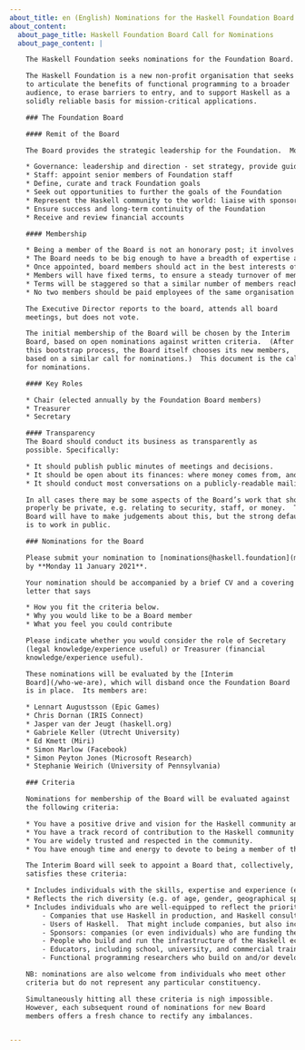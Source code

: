 ```yaml
---
about_title: en (English) Nominations for the Haskell Foundation Board of Directors
about_content:
  about_page_title: Haskell Foundation Board Call for Nominations
  about_page_content: |

    The Haskell Foundation seeks nominations for the Foundation Board.

    The Haskell Foundation is a new non-profit organisation that seeks
    to articulate the benefits of functional programming to a broader
    audience, to erase barriers to entry, and to support Haskell as a
    solidly reliable basis for mission-critical applications.

    ### The Foundation Board

    #### Remit of the Board

    The Board provides the strategic leadership for the Foundation.  More specifically

    * Governance: leadership and direction - set strategy, provide guidance
    * Staff: appoint senior members of Foundation staff
    * Define, curate and track Foundation goals
    * Seek out opportunities to further the goals of the Foundation
    * Represent the Haskell community to the world: liaise with sponsors, public bodies (ACM, standards committees) etc
    * Ensure success and long-term continuity of the Foundation
    * Receive and review financial accounts

    #### Membership

    * Being a member of the Board is not an honorary post; it involves real work.  There will typically be ad-hoc or permanent working groups, on which Board members are expected to serve or chair.
    * The Board needs to be big enough to have a breadth of expertise and representation, but small enough to be effective.  We will start with a Board of 12 members.
    * Once appointed, board members should act in the best interests of the Foundation and the entire Haskell community; they are not appointed to represent the interests of a particular group.
    * Members will have fixed terms, to ensure a steady turnover of members.  There is a balance here: it’s a pity to lose strong, well-qualified members too quickly.  The details remain to be settled, but will be something like: three or four year terms, but with the possibility of being renewed once, and the possibility of returning after a gap.
    * Terms will be staggered so that a similar number of members reach the end of their term at regular intervals.  “Regular intervals” might mean annually or every two years; again there is a balance between providing a regular “way in” and the overheads of nomination, selection, and onboarding. To bootstrap this process the Interim Board may invite some members to serve for shorter initial terms.
    * No two members should be paid employees of the same organisation

    The Executive Director reports to the board, attends all board
    meetings, but does not vote.

    The initial membership of the Board will be chosen by the Interim
    Board, based on open nominations against written criteria.  (After
    this bootstrap process, the Board itself chooses its new members,
    based on a similar call for nominations.)  This document is the call
    for nominations.

    #### Key Roles

    * Chair (elected annually by the Foundation Board members)
    * Treasurer
    * Secretary

    #### Transparency
    The Board should conduct its business as transparently as
    possible. Specifically:

    * It should publish public minutes of meetings and decisions.
    * It should be open about its finances: where money comes from, and what it is spent on.
    * It should conduct most conversations on a publicly-readable mailing list.

    In all cases there may be some aspects of the Board’s work that should
    properly be private, e.g. relating to security, staff, or money.  The
    Board will have to make judgements about this, but the strong default
    is to work in public.

    ### Nominations for the Board

    Please submit your nomination to [nominations@haskell.foundation](mailto:nominations@haskell.foundation),
    by **Monday 11 January 2021**.

    Your nomination should be accompanied by a brief CV and a covering
    letter that says

    * How you fit the criteria below.
    * Why you would like to be a Board member
    * What you feel you could contribute

    Please indicate whether you would consider the role of Secretary
    (legal knowledge/experience useful) or Treasurer (financial
    knowledge/experience useful).

    These nominations will be evaluated by the [Interim
    Board](/who-we-are), which will disband once the Foundation Board
    is in place.  Its members are:

    * Lennart Augustsson (Epic Games)
    * Chris Dornan (IRIS Connect)
    * Jasper van der Jeugt (haskell.org)
    * Gabriele Keller (Utrecht University)
    * Ed Kmett (Miri)
    * Simon Marlow (Facebook)
    * Simon Peyton Jones (Microsoft Research)
    * Stephanie Weirich (University of Pennsylvania)

    ### Criteria

    Nominations for membership of the Board will be evaluated against
    the following criteria:

    * You have a positive drive and vision for the Haskell community and ecosystem
    * You have a track record of contribution to the Haskell community and ecosystem
    * You are widely trusted and respected in the community.
    * You have enough time and energy to devote to being a member of the board; it is not an honorary position!

    The Interim Board will seek to appoint a Board that, collectively,
    satisfies these criteria:

    * Includes individuals with the skills, expertise and experience (e.g. technical, legal, organisational, community-building) that the Board needs.
    * Reflects the rich diversity (e.g. of age, gender, geographical spread) that is in the Haskell community.
    * Includes individuals who are well-equipped to reflect the priorities of Haskell’s various constituencies, including
        - Companies that use Haskell in production, and Haskell consultancies; giving this group a stronger voice is one of the HF’s main goals.
        - Users of Haskell.  That might include companies, but also includes the broader open-source community, hobbyists, etc.
        - Sponsors: companies (or even individuals) who are funding the Foundation.
        - People who build and run the infrastructure of the Haskell ecosystem: compilers, libraries, packaging and distribution, IDEs etc.
        - Educators, including school, university, and commercial training courses.
        - Functional programming researchers who build on and/or develop Haskell.

    NB: nominations are also welcome from individuals who meet other
    criteria but do not represent any particular constituency.

    Simultaneously hitting all these criteria is nigh impossible.
    However, each subsequent round of nominations for new Board
    members offers a fresh chance to rectify any imbalances.


---
```

